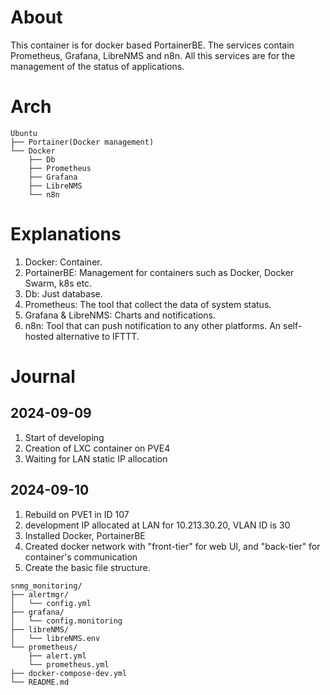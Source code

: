 # About

This container is for docker based PortainerBE. The services contain Prometheus, Grafana, LibreNMS and n8n. All this services are for the management of the status of applications.

# Arch

```
Ubuntu
├── Portainer(Docker management)
└── Docker
	├── Db
	├── Prometheus
	├── Grafana
	├── LibreNMS
	└── n8n
```



# Explanations

1. Docker: Container.
2. PortainerBE: Management for containers such as Docker, Docker Swarm, k8s etc.
3. Db: Just database.
4. Prometheus: The tool that collect the data of system status.
5. Grafana & LibreNMS: Charts and notifications.
6. n8n: Tool that can push notification to any other platforms. An self-hosted alternative to IFTTT.



# Journal

## 2024-09-09

1. Start of developing
2. Creation of LXC container on PVE4
3. Waiting for LAN static IP allocation

## 2024-09-10

1. Rebuild on PVE1 in ID 107
2. development IP allocated at LAN for 10.213.30.20, VLAN ID is 30
3. Installed Docker, PortainerBE
4. Created docker network with "front-tier" for web UI, and "back-tier" for container's communication
5. Create the basic file structure.

```
snmg_monitoring/
├── alertmgr/
│   └── config.yml
├── grafana/
│   └── config.monitoring
├── libreNMS/
│   └── libreNMS.env
└── prometheus/
    ├── alert.yml
    └── prometheus.yml
├── docker-compose-dev.yml
└── README.md
```



